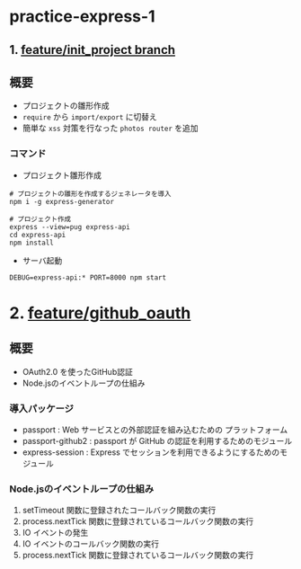 # practice-express-1

## 1. [feature/init_project branch](https://github.com/tomonakar/practice-express-1/tree/feature/init_project)
## 概要
- プロジェクトの雛形作成
- `require` から `import/export` に切替え
- 簡単な `xss` 対策を行なった `photos router` を追加

### コマンド
- プロジェクト雛形作成
```
# プロジェクトの雛形を作成するジェネレータを導入
npm i -g express-generator

# プロジェクト作成
express --view=pug express-api
cd express-api
npm install
```

- サーバ起動

`DEBUG=express-api:* PORT=8000 npm start`

# 2. [feature/github_oauth]()
## 概要
- OAuth2.0 を使ったGitHub認証
- Node.jsのイベントループの仕組み

### 導入パッケージ
- passport : Web サービスとの外部認証を組み込むための プラットフォーム
- passport-github2 : passport が GitHub の認証を利用するためのモジュール
- express-session : Express でセッションを利用できるようにするためのモジュール

### Node.jsのイベントループの仕組み
1. setTimeout 関数に登録されたコールバック関数の実行
2. process.nextTick 関数に登録されているコールバック関数の実行
3. IO イベントの発生
4. IO イベントのコールバック関数の実行
5. process.nextTick 関数に登録されているコールバック関数の実行

